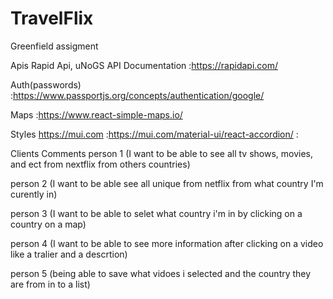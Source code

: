 # TravelFlix

Greenfield assigment

Apis
Rapid Api, uNoGS API Documentation
:https://rapidapi.com/

Auth(passwords)
:https://www.passportjs.org/concepts/authentication/google/

Maps
:https://www.react-simple-maps.io/

Styles
https://mui.com
:https://mui.com/material-ui/react-accordion/
:


Clients Comments
person 1
(I want to be able to see all tv shows, movies, and ect from nextflix from others countries)

person 2
(I want to be able see all unique from netflix from what country I'm curently in)

person 3
(I want to be able to selet what country i'm in by clicking on a country on a map)

person 4
(I want to be able to see more information after clicking on a video like a tralier and a descrtion)

person 5
(being able to save what vidoes i selected and the country they are from in to a list)